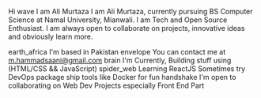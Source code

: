 Hi wave I am Ali Murtaza
I am Ali Murtaza, currently pursuing BS Computer Science at Namal University, Mianwali. I am Tech and Open Source Enthusiast. I am always open to collaborate on projects, innovative ideas and obviously learn more.

earth_africa  I'm based in Pakistan
envelope  You can contact me at m.hammadsaani@gmail.com
brain  I'm Currently,
Building stuff using (HTML/CSS && JavaScript) spider_web
Learning ReactJS
Sometimes try DevOps package ship tools like Docker for fun
handshake  I'm open to collaborating on Web Dev Projects especially Front End Part

